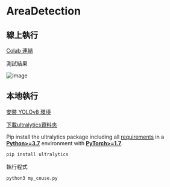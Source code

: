 # AreaDetection

## 線上執行
[Colab 連結](https://drive.google.com/file/d/1pwpwaMuDQ1lEdVII3iQcA-TpFtHMkBXT/view?usp=sharing)

測試結果

![image](https://github.com/ruoming1021/AreaDetection/assets/43459716/a234e427-5661-47c1-92e8-045167529de9)

## 本地執行
[安裝 YOLOv8 環境](https://github.com/ultralytics/ultralytics)

[下載ultralytics資料夾](https://drive.google.com/file/d/1NlDIarGYVTp4itnej2pBuvzVa9ZGe8TZ/view?usp=drive_link)

Pip install the ultralytics package including all [requirements](https://github.com/ultralytics/ultralytics/blob/main/requirements.txt) in a [**Python>=3.7**](https://www.python.org/) environment with [**PyTorch>=1.7**](https://pytorch.org/get-started/locally/).
```bash
pip install ultralytics
```
執行程式
```bash
python3 my_couse.py
```
